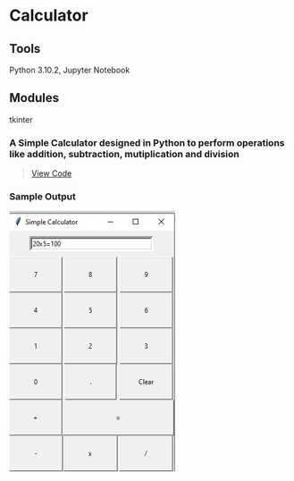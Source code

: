 # Calculator
## Tools
Python 3.10.2, Jupyter Notebook
## Modules
tkinter

### A Simple Calculator designed in Python to perform operations like addition, subtraction, mutiplication and division
>[View Code](https://github.com/xavierina12/Data-Analytics/blob/main/Projects/PROJECT:%20Calculator/Calculator.ipynb)
>
### Sample Output
![](https://github.com/xavierina12/Data-Analytics/blob/main/Projects/Calculator/Calculator.png)



